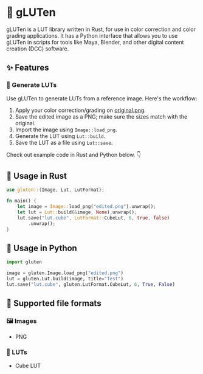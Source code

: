 # 🍞 gLUTen

gLUTen is a LUT library written in Rust, for use in color correction and
color grading applications. It has a Python interface that allows you to use
gLUTen in scripts for tools like Maya, Blender, and other digital content
creation (DCC) software.

## ✨ Features

### 🔨 Generate LUTs

Use gLUTen to generate LUTs from a reference image. Here's the workflow:

1. Apply your color correction/grading on [original.png](original.png).
2. Save the edited image as a PNG; make sure the sizes match with the original.
3. Import the image using `Image::load_png`.
4. Generate the LUT using `Lut::build`.
5. Save the LUT as a file using `Lut::save`.

Check out example code in Rust and Python below. 👇

## 🦀 Usage in Rust

```rust
use gluten::{Image, Lut, LutFormat};

fn main() {
    let image = Image::load_png("edited.png").unwrap();
    let lut = Lut::build(&image, None).unwrap();
    lut.save("lut.cube", LutFormat::CubeLut, 6, true, false)
        .unwrap();
}
```

## 🐍 Usage in Python

```python
import gluten

image = gluten.Image.load_png("edited.png")
lut = gluten.Lut.build(image, title="Test")
lut.save("lut.cube", gluten.LutFormat.CubeLut, 6, True, False)
```

## 📄 Supported file formats

### 🖼️ Images

- PNG

### 🎨 LUTs

- Cube LUT
